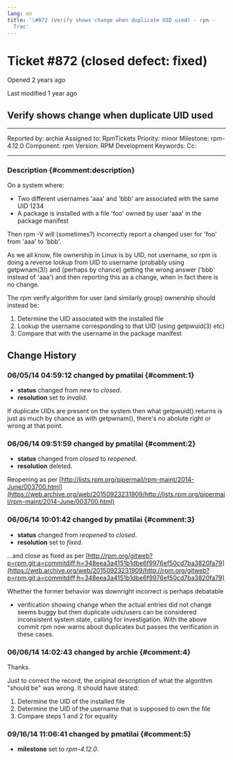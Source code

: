 ```yaml
---
lang: en
title: '\#872 (Verify shows change when duplicate UID used) - rpm -
  Trac'
---
```


Ticket \#872 (closed defect: fixed)
===================================

Opened 2 years ago

Last modified 1 year ago

Verify shows change when duplicate UID used
-------------------------------------------

  -------------- -------- -------------- -----------------
  Reported by:   archie   Assigned to:   RpmTickets
  Priority:      minor    Milestone:     rpm-4.12.0
  Component:     rpm      Version:       RPM Development
  Keywords:               Cc:            
                                         
  -------------- -------- -------------- -----------------

### Description {#comment:description}

On a system where:

-   Two different usernames \'aaa\' and \'bbb\' are associated with the
    same UID 1234
-   A package is installed with a file \'foo\' owned by user \'aaa\' in
    the package manifest

Then rpm -V will (sometimes?) incorrectly report a changed user for
\'foo\' from \'aaa\' to \'bbb\'.

As we all know, file ownership in Linux is by UID, not username, so rpm
is doing a reverse lookup from UID to username (probably using
getpwnam(3)) and (perhaps by chance) getting the wrong answer (\'bbb\'
instead of \'aaa\') and then reporting this as a change, when in fact
there is no change.

The rpm verify algorithm for user (and similarly group) ownership should
instead be:

1.  Determine the UID associated with the installed file
2.  Lookup the username corresponding to that UID (using getpwuid(3)
    etc)
3.  Compare that with the username in the package manifest

Change History
--------------

### 06/05/14 04:59:12 changed by pmatilai {#comment:1}

-   **status** changed from *new* to *closed*.
-   **resolution** set to *invalid*.

If duplicate UIDs are present on the system then what getpwuid() returns
is just as much by chance as with getpwnam(), there\'s no abolute right
or wrong at that point.

### 06/06/14 09:51:59 changed by pmatilai {#comment:2}

-   **status** changed from *closed* to *reopened*.
-   **resolution** deleted.

Reopening as per
[http://lists.rpm.org/pipermail/rpm-maint/2014-June/003700.html](https://web.archive.org/web/20150923231909/http://lists.rpm.org/pipermail/rpm-maint/2014-June/003700.html)

### 06/06/14 10:01:42 changed by pmatilai {#comment:3}

-   **status** changed from *reopened* to *closed*.
-   **resolution** set to *fixed*.

\...and close as fixed as per
[http://rpm.org/gitweb?p=rpm.git;a=commitdiff;h=348eea3a4151b1dbe6f9976ef50cd7ba3820fa79](https://web.archive.org/web/20150923231909/http://rpm.org/gitweb?p=rpm.git;a=commitdiff;h=348eea3a4151b1dbe6f9976ef50cd7ba3820fa79)

Whether the former behavior was downright incorrect is perhaps debatable
- verification showing change when the actual entries did not change
seems buggy but then duplicate uids/users can be considered inconsistent
system state, calling for investigation. With the above commit rpm now
warns about duplicates but passes the verification in these cases.

### 06/06/14 14:02:43 changed by archie {#comment:4}

Thanks.

Just to correct the record, the original description of what the
algorithm \"should be\" was wrong. It should have stated:

1.  Determine the UID of the installed file
2.  Determine the UID of the username that is supposed to own the file
3.  Compare steps 1 and 2 for equality

### 09/16/14 11:06:41 changed by pmatilai {#comment:5}

-   **milestone** set to *rpm-4.12.0*.
